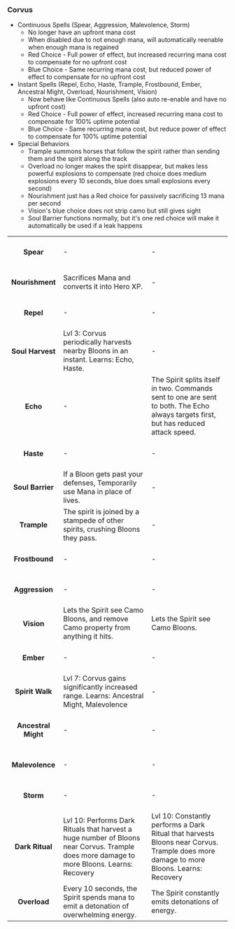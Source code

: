 ### Corvus
- Continuous Spells (Spear, Aggression, Malevolence, Storm)
  - No longer have an upfront mana cost
  - When disabled due to not enough mana, will automatically reenable when enough mana is regained
  - Red Choice - Full power of effect, but increased recurring mana cost to compensate for no upfront cost
  - Blue Choice - Same recurring mana cost, but reduced power of effect to compensate for no upfront cost 
- Instant Spells (Repel, Echo, Haste, Trample, Frostbound, Ember, Ancestral Might, Overload, Nourishment, Vision)
  - Now behave like Continuous Spells (also auto re-enable and have no upfront cost)
  - Red Choice - Full power of effect, increased recurring mana cost to compensate for 100% uptime potential
  - Blue Choice - Same recurring mana cost, but reduce power of effect to compensate for 100% uptime potential
- Special Behaviors
  - Trample summons horses that follow the spirit rather than sending them and the spirit along the track
  - Overload no longer makes the spirit disappear, but makes less powerful explosions to compensate (red choice does medium explosions every 10 seconds, blue does small explosions every second)
  - Nourishment just has a Red choice for passively sacrificing 13 mana per second
  - Vision's blue choice does not strip camo but still gives sight
  - Soul Barrier functions normally, but it's one red choice will make it automatically be used if a leak happens

<table>
   <tr>
    <td align='center'>
        <h4>Spear</h4>
    </td>
    <td>
       -
    </td>
    <td>
       -
    </td>
</tr><tr>
    <td align='center'>
        <h4>Nourishment</h4>
    </td>
    <td>
       Sacrifices Mana and converts it into Hero XP.
    </td>
    <td>
       -
    </td>
</tr><tr>
    <td align='center'>
        <h4>Repel</h4>
    </td>
    <td>
       -
    </td>
    <td>
       -
    </td>
</tr><tr>
    <td align='center'>
        <h4>Soul Harvest</h4>
    </td>
    <td>
       Lvl 3: Corvus periodically harvests nearby Bloons in an instant. Learns: Echo, Haste.
    </td>
    <td>
       -
    </td>
</tr><tr>
    <td align='center'>
        <h4>Echo</h4>
    </td>
    <td>
       -
    </td>
    <td>
       The Spirit splits itself in two. Commands sent to one are sent to both. The Echo always targets first, but has reduced attack speed.
    </td>
</tr><tr>
    <td align='center'>
        <h4>Haste</h4>
    </td>
    <td>
       -
    </td>
    <td>
       -
    </td>
</tr><tr>
    <td align='center'>
        <h4>Soul Barrier</h4>
    </td>
    <td>
       If a Bloon gets past your defenses, Temporarily use Mana in place of lives.
    </td>
    <td>
       -
    </td>
</tr><tr>
    <td align='center'>
        <h4>Trample</h4>
    </td>
    <td>
       The spirit is joined by a stampede of other spirits, crushing Bloons they pass.
    </td>
    <td>
       -
    </td>
</tr><tr>
    <td align='center'>
        <h4>Frostbound</h4>
    </td>
    <td>
       -
    </td>
    <td>
       -
    </td>
</tr><tr>
    <td align='center'>
        <h4>Aggression</h4>
    </td>
    <td>
       -
    </td>
    <td>
       -
    </td>
</tr><tr>
    <td align='center'>
        <h4>Vision</h4>
    </td>
    <td>
       Lets the Spirit see Camo Bloons, and remove Camo property from anything it hits.
    </td>
    <td>
       Lets the Spirit see Camo Bloons.
    </td>
</tr><tr>
    <td align='center'>
        <h4>Ember</h4>
    </td>
    <td>
       -
    </td>
    <td>
       -
    </td>
</tr><tr>
    <td align='center'>
        <h4>Spirit Walk</h4>
    </td>
    <td>
       Lvl 7: Corvus gains significantly increased range. Learns: Ancestral Might, Malevolence
    </td>
    <td>
       -
    </td>
</tr><tr>
    <td align='center'>
        <h4>Ancestral Might</h4>
    </td>
    <td>
       -
    </td>
    <td>
       -
    </td>
</tr><tr>
    <td align='center'>
        <h4>Malevolence</h4>
    </td>
    <td>
       -
    </td>
    <td>
       -
    </td>
</tr><tr>
    <td align='center'>
        <h4>Storm</h4>
    </td>
    <td>
       -
    </td>
    <td>
       -
    </td>
</tr><tr>
    <td align='center'>
        <h4>Dark Ritual</h4>
    </td>
    <td>
       Lvl 10: Performs Dark Rituals that harvest a huge number of Bloons near Corvus. Trample does more damage to more Bloons. Learns: Recovery
    </td>
    <td>
       Lvl 10: Constantly performs a Dark Ritual that harvests Bloons near Corvus. Trample does more damage to more Bloons. Learns: Recovery
    </td>
</tr><tr>
    <td align='center'>
        <h4>Overload</h4>
    </td>
    <td>
       Every 10 seconds, the Spirit spends mana to emit a detonation of overwhelming energy.
    </td>
    <td>
       The Spirit constantly emits detonations of energy.
    </td>
</tr>
</table>
